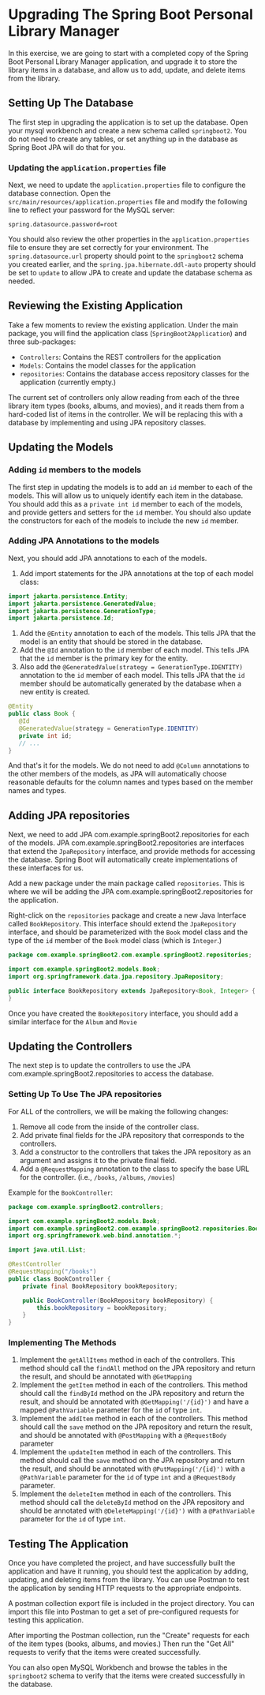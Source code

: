 # Upgrading The Spring Boot Personal Library Manager

In this exercise, we are going to start with a completed copy of the Spring Boot Personal Library Manager application,
and upgrade it to store the library items in a database, and allow us to add, update, and delete items from the library.

## Setting Up The Database

The first step in upgrading the application is to set up the database.  Open your mysql workbench and create a new schema
called `springboot2`.  You do not need to create any tables, or set anything up in the database as Spring Boot JPA will
do that for you.

### Updating the `application.properties` file

Next, we need to update the `application.properties` file to configure the database connection.  Open the
`src/main/resources/application.properties` file and modify the following line to reflect your password for the MySQL
server:

```properties
spring.datasource.password=root
```

You should also review the other properties in the `application.properties` file to ensure they are set correctly for your
environment.  The `spring.datasource.url` property should point to the `springboot2` schema you created earlier, and
the `spring.jpa.hibernate.ddl-auto` property should be set to `update` to allow JPA to create and update the database
schema as needed.

## Reviewing the Existing Application

Take a few moments to review the existing application.  Under the main package, you will find the application class
(`SpringBoot2Application`) and three sub-packages:

- `Controllers`: Contains the REST controllers for the application
- `Models`: Contains the model classes for the application
- `repositories`: Contains the database access repository classes for the application (currently empty.)

The current set of controllers only allow reading from each of the three library item types (books, albums, and movies),
and it reads them from a hard-coded list of items in the controller.  We will be replacing this with a database by
implementing and using JPA repository classes.

## Updating the Models

### Adding `id` members to the models

The first step in updating the models is to add an `id` member to each of the models.  This will allow us to uniquely
identify each item in the database.  You should add this as a `private int id` member to each of the models, and provide
getters and setters for the `id` member.  You should also update the constructors for each of the models to include the
new `id` member.

### Adding JPA Annotations to the models

Next, you should add JPA annotations to each of the models.

1. Add import statements for the JPA annotations at the top of each model class:

```java
import jakarta.persistence.Entity;
import jakarta.persistence.GeneratedValue;
import jakarta.persistence.GenerationType;
import jakarta.persistence.Id;
```

1. Add the `@Entity` annotation to each of the models.  This tells JPA that the model is an entity that should be
   stored in the database.
2. Add the `@Id` annotation to the `id` member of each model.  This tells JPA that the `id` member is the primary key
   for the entity.
3. Also add the `@GeneratedValue(strategy = GenerationType.IDENTITY)` annotation to the `id` member of each model.
   This tells JPA that the `id` member should be automatically generated by the database when a new entity is created.

```java
@Entity
public class Book {
   @Id
   @GeneratedValue(strategy = GenerationType.IDENTITY)
   private int id;
   // ...
}
```

And that's it for the models.  We do not need to add `@Column` annotations to the other members of the models, as JPA
will automatically choose reasonable defaults for the column names and types based on the member names and types.

## Adding JPA repositories

Next, we need to add JPA com.example.springBoot2.repositories for each of the models.  JPA com.example.springBoot2.repositories are interfaces that extend the
`JpaRepository` interface, and provide methods for accessing the database.  Spring Boot will automatically create
implementations of these interfaces for us.

Add a new package under the main package called `repositories`.  This is where we will be adding the JPA
com.example.springBoot2.repositories for the application.

Right-click on the `repositories` package and create a new Java Interface called `BookRepository`.  This interface
should extend the `JpaRepository` interface, and should be parameterized with the `Book` model class and the type of
the `id` member of the `Book` model class (which is `Integer`.)

```java
package com.example.springBoot2.com.example.springBoot2.repositories;

import com.example.springBoot2.models.Book;
import org.springframework.data.jpa.repository.JpaRepository;

public interface BookRepository extends JpaRepository<Book, Integer> {
}
```

Once you have created the `BookRepository` interface, you should add a similar interface for the `Album` and `Movie`

## Updating the Controllers

The next step is to update the controllers to use the JPA com.example.springBoot2.repositories to access the database.

### Setting Up To Use The JPA repositories

For ALL of the controllers, we will be making the following changes:

1. Remove all code from the inside of the controller class.
2. Add private final fields for the JPA repository that corresponds to the controllers.
3. Add a constructor to the controllers that takes the JPA repository as an argument and assigns it to the private
   final field.
4. Add a `@RequestMapping` annotation to the class to specify the base URL for the controller.
   (i.e., `/books`, `/albums`, `/movies`)

Example for the `BookController`:

```java
package com.example.springBoot2.controllers;

import com.example.springBoot2.models.Book;
import com.example.springBoot2.com.example.springBoot2.repositories.BookRepository;
import org.springframework.web.bind.annotation.*;

import java.util.List;

@RestController
@RequestMapping("/books")
public class BookController {
    private final BookRepository bookRepository;

    public BookController(BookRepository bookRepository) {
        this.bookRepository = bookRepository;
    }
}

```

### Implementing The Methods

1. Implement the `getAllItems` method in each of the controllers.  This method should call the `findAll` method on the
   JPA repository and return the result, and should be annotated with `@GetMapping`
2. Implement the `getItem` method in each of the controllers.  This method should call the `findById` method on the
   JPA repository and return the result, and should be annotated with `@GetMapping('/{id}')` and have a mapped
   `@PathVariable` parameter for the `id` of type `int`.
3. Implement the `addItem` method in each of the controllers.  This method should call the `save` method on the
   JPA repository and return the result, and should be annotated with `@PostMapping` with a `@RequestBody` parameter
4. Implement the `updateItem` method in each of the controllers.  This method should call the `save` method on the
   JPA repository and return the result, and should be annotated with `@PutMapping('/{id}')` with a `@PathVariable`
   parameter for the `id` of type `int` and a `@RequestBody` parameter.
5. Implement the `deleteItem` method in each of the controllers.  This method should call the `deleteById` method on the
   JPA repository and should be annotated with `@DeleteMapping('/{id}')` with a `@PathVariable` parameter for the `id`
   of type `int`.

## Testing The Application

Once you have completed the project, and have successfully built the application and have it running, you should test
the application by adding, updating, and deleting items from the library.  You can use Postman to test the application
by sending HTTP requests to the appropriate endpoints.

A postman collection export file is included in the project directory.  You can import this file into Postman to get
a set of pre-configured requests for testing this application.

After importing the Postman collection, run the "Create" requests for each of the item types (books, albums, and movies.)
Then run the "Get All" requests to verify that the items were created successfully.

You can also open MySQL Workbench and browse the tables in the `springboot2` schema to verify that the items were
created successfully in the database.